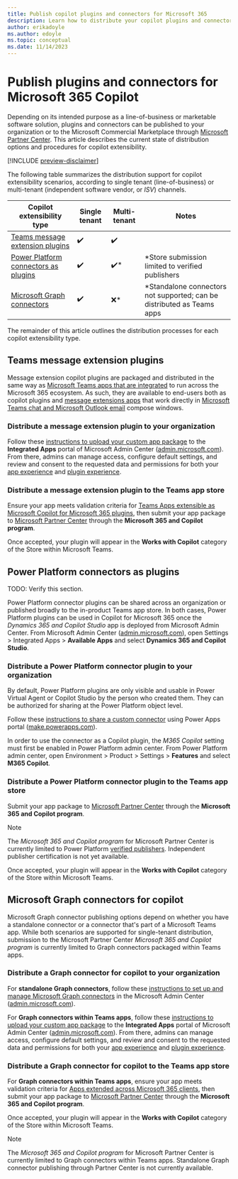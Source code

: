 ```yaml
---
title: Publish copilot plugins and connectors for Microsoft 365
description: Learn how to distribute your copilot plugins and connectors to your organization or the Microsoft Commercial Marketplace
author: erikadoyle
ms.author: edoyle
ms.topic: conceptual
ms.date: 11/14/2023
---
```


# Publish plugins and connectors for Microsoft 365 Copilot

Depending on its intended purpose as a line-of-business or marketable software solution, plugins and connectors can be published to your organization or to the Microsoft Commercial Marketplace through [Microsoft Partner Center](https://partner.microsoft.com). This article describes the current state of distribution options and procedures for copilot extensibility.

[!INCLUDE [preview-disclaimer](includes/preview-disclaimer.md)]

The following table summarizes the distribution support for copilot extensibility scenarios, according to single tenant (line-of-business) or multi-tenant (independent software vendor, or *ISV*) channels.

|Copilot extensibility type  | Single tenant  | Multi-tenant| Notes|
|----------|-----------|------------|-----------|
|[Teams message extension plugins](#teams-message-extension-plugins) | ✔️ |✔️| |
|[Power Platform connectors as plugins](#power-platform-connectors-as-plugins)| ✔️|✔️*|*Store submission limited to verified publishers|
|[Microsoft Graph connectors](#microsoft-graph-connectors-for-copilot)| ✔️| ❌*| *Standalone connectors not supported; can be distributed as Teams apps|

The remainder of this article outlines the distribution processes for each copilot extensibility type.

## Teams message extension plugins

Message extension copilot plugins are packaged and distributed in the same way as [Microsoft Teams apps that are integrated](/microsoft-365/admin/manage/test-and-deploy-microsoft-365-apps) to run across the Microsoft 365 ecosystem. As such, they are available to end-users both as copilot plugins and [message extensions apps](/microsoftteams/platform/m365-apps/extend-m365-teams-message-extension) that work directly in [Microsoft Teams chat and Microsoft Outlook email](/microsoftteams/platform/m365-apps/overview#personal-tabs-and-messaging-extensions-in-outlook-and-microsoft-365-app) compose windows.

### Distribute a message extension plugin to your organization

Follow these [instructions to upload your custom app package](/microsoft-365/admin/manage/teams-apps-work-on-outlook-and-m365#upload-custom-teams-apps-that-work-on-outlook-and-the-microsoft-365-app) to the **Integrated Apps** portal of Microsoft Admin Center ([admin.microsoft.com](https://admin.microsoft.com)). From there, admins can manage access, configure default settings, and review and consent to the requested data and permissions for both your [app experience](/microsoft-365/admin/manage/teams-apps-work-on-outlook-and-m365#how-to-manage-the-availability-of-an-app-in-your-organization) and [plugin experience](/microsoft-365/admin/manage/manage-plugins-for-copilot-in-integrated-apps).

### Distribute a message extension plugin to the Teams app store

Ensure your app meets validation criteria for [Teams Apps extensible as Microsoft Copilot for Microsoft 365 plugins](/microsoftteams/platform/concepts/deploy-and-publish/appsource/prepare/teams-store-validation-guidelines?branch=pr-en-us-9402#teams-apps-extensible-as-microsoft-365-copilot-plugin), then submit your app package to [Microsoft Partner Center](https://partner.microsoft.com) through the **Microsoft 365 and Copilot program**.

Once accepted, your plugin will appear in the **Works with Copilot** category of the Store within Microsoft Teams.

## Power Platform connectors as plugins

TODO: Verify this section.

Power Platform connector plugins can be shared across an organization or published broadly to the in-product Teams app store. In both cases, Power Platform plugins can be used in Copilot for Microsoft 365 once the *Dynamics 365 and Copilot Studio* app is deployed from Microsoft Admin Center. From Microsoft Admin Center ([admin.microsoft.com](https://admin.microsoft.com)), open Settings > Integrated Apps > **Available Apps** and select **Dynamics 365 and Copilot Studio**.

### Distribute a Power Platform connector plugin to your organization

By default, Power Platform plugins are only visible and usable in Power Virtual Agent or Copilot Studio by the person who created them. They can be authorized for sharing at the Power Platform object level.

Follow these [instructions to share a custom connector](/connectors/custom-connectors/share) using Power Apps portal ([make.powerapps.com](https://make.powerapps.com/environments/customconnectors)).

In order to use the connector as a Copilot plugin, the *M365 Copilot* setting must first be enabled in Power Platform admin center. From Power Platform admin center, open Environment > Product > Settings > **Features** and select **M365 Copilot**.

### Distribute a Power Platform connector plugin to the Teams app store

Submit your app package to [Microsoft Partner Center](https://partner.microsoft.com) through the **Microsoft 365 and Copilot program**.

> [!NOTE]
> The *Microsoft 365 and Copilot program* for Microsoft Partner Center is currently limited to Power Platform [verified publishers](/connectors/custom-connectors/certification-submission). Independent publisher certification is not yet available.

Once accepted, your plugin will appear in the **Works with Copilot** category of the Store within Microsoft Teams.

## Microsoft Graph connectors for copilot

Microsoft Graph connector publishing options depend on whether you have a standalone connector or a connector that's part of a Microsoft Teams app. While both scenarios are supported for single-tenant distribution, submission to the Microsoft Partner Center *Microsoft 365 and Copilot program* is currently limited to Graph connectors packaged within Teams apps.

### Distribute a Graph connector for copilot to your organization

For **standalone Graph connectors**, follow these [instructions to set up and manage Microsoft Graph connectors](/microsoftsearch/configure-connector) in the Microsoft Admin Center ([admin.microsoft.com](https://admin.microsoft.com)).

For **Graph connectors within Teams apps**, follow these [instructions to upload your custom app package](/microsoft-365/admin/manage/teams-apps-work-on-outlook-and-m365#upload-custom-teams-apps-that-work-on-outlook-and-the-microsoft-365-app) to the **Integrated Apps** portal of Microsoft Admin Center ([admin.microsoft.com](https://admin.microsoft.com)). From there, admins can manage access, configure default settings, and review and consent to the requested data and permissions for both your [app experience](/microsoft-365/admin/manage/teams-apps-work-on-outlook-and-m365#how-to-manage-the-availability-of-an-app-in-your-organization) and [plugin experience](/microsoft-365/admin/manage/manage-plugins-for-copilot-in-integrated-apps).

### Distribute a Graph connector for copilot to the Teams app store

For **Graph connectors within Teams apps**, ensure your app meets validation criteria for [Apps extended across Microsoft 365 clients](/microsoftteams/platform/concepts/deploy-and-publish/appsource/prepare/teams-store-validation-guidelines#apps-extended-across-microsoft-365-clients), then submit your app package to [Microsoft Partner Center](https://partner.microsoft.com) through the **Microsoft 365 and Copilot program**.

Once accepted, your plugin will appear in the **Works with Copilot** category of the Store within Microsoft Teams.

> [!NOTE]
> The *Microsoft 365 and Copilot program* for Microsoft Partner Center is currently limited to Graph connectors within Teams apps. Standalone Graph connector publishing through Partner Center is not currently available.
